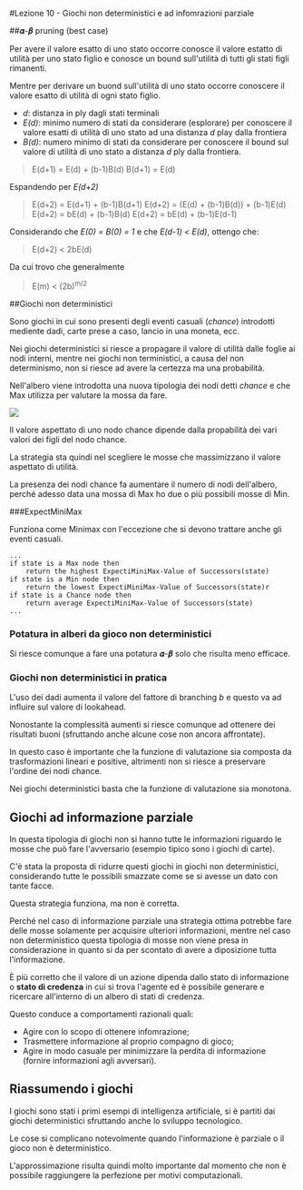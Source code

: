 #Lezione 10 - Giochi non deterministici e ad infomrazioni parziale

##𝜶-𝜷 pruning (best case)

Per avere il valore esatto di uno stato occorre conosce il valore estatto di utilità per uno stato figlio e conosce un bound sull'utilità di tutti gli stati figli rimanenti.

Mentre per derivare un buond sull'utilità di uno stato occorre conoscere il valore esatto di utilità di ogni stato figlio.


- *d*: distanza in ply dagli stati terminali
- *E(d)*: minimo numero di stati da considerare (esplorare) per conoscere il valore esatti di utilità di uno stato ad una distanza *d* play dalla frontiera
- *B(d)*: numero minimo di stati da considerare per conoscere il bound sul valore di utilità di uno stato a distanza *d* ply dalla frontiera.

> E(d+1) = E(d) + (b-1)B(d)
> B(d+1) = E(d)

Espandendo per *E(d+2)*

> E(d+2) = E(d+1) + (b-1)B(d+1)
> E(d+2) = (E(d) + (b-1)B(d)) + (b-1)E(d)
> E(d+2) = bE(d) + (b-1)B(d)
> E(d+2) = bE(d) + (b-1)E(d-1)

Considerando che *E(0) = B(0) = 1* e che *E(d-1) < E(d)*, ottengo che:

> E(d+2) < 2bE(d)

Da cui trovo che generalmente

> E(m) < (2b)<sup>m/2</sup> 

##Giochi non deterministici

Sono giochi in cui sono presenti degli eventi casuali (*chance*) introdotti mediente dadi, carte prese a caso, lancio in una moneta, ecc.

Nei giochi deterministici si riesce a propagare il valore di utilità dalle foglie ai nodi interni, mentre nei giochi non terministici, a causa del non determinismo, non si riesce ad avere la certezza ma una probabilità.

Nell'albero viene introdotta una nuova tipologia dei nodi detti *chance* e che Max utilizza per valutare la mossa da fare.

![](./immagini/l11-albero-chance)

Il valore aspettato di uno nodo chance dipende dalla propabilità dei vari valori dei figli del nodo chance.

La strategia sta quindi nel scegliere le mosse che massimizzano il valore aspettato di utilità.

La presenza dei nodi chance fa aumentare il numero di nodi dell'albero, perché adesso data una mossa di Max ho due o più possibili mosse di Min.

###ExpectMiniMax

Funziona come Minimax con l'eccezione che si devono trattare anche gli eventi casuali.

```
...
if state is a Max node then
    return the highest ExpectiMiniMax-Value of Successors(state)
if state is a Min node then
    return the lowest ExpectiMiniMax-Value of Successors(state)r
if state is a Chance node then
    return average ExpectiMiniMax-Value of Successors(state)
...
```

### Potatura in alberi da gioco non deterministici

Si riesce comunque a fare una potatura 𝜶-𝜷 solo che risulta meno efficace.

### Giochi non deterministici in pratica

L'uso dei dadi aumenta il valore del fattore di branching *b* e questo va ad influire sul valore di lookahead.

Nonostante la complessità aumenti si riesce comunque ad ottenere dei risultati buoni (sfruttando anche alcune cose non ancora affrontate).

In questo caso è importante che la funzione di valutazione sia composta da trasformazioni lineari e positive, altrimenti non si riesce a preservare l'ordine dei nodi chance.

Nei giochi deterministici basta che la funzione di valutazione sia monotona.

## Giochi ad informazione parziale

In questa tipologia di giochi non si hanno tutte le informazioni riguardo le mosse che può fare l'avversario (esempio tipico sono i giochi di carte).

C'è stata la proposta di ridurre questi giochi in giochi non deterministici, considerando tutte le possibili smazzate come se si avesse un dato con tante facce.

Questa strategia funziona, ma non è corretta.

Perché nel caso di informazione parziale una strategia ottima potrebbe fare delle mosse solamente per acquisire ulteriori informazioni, mentre nel caso non deterministico questa tipologia di mosse non viene presa in considerazione in quanto si da per scontato di avere a diposizione tutta l'informazione.

È più corretto che il valore di un azione dipenda dallo stato di informazione o **stato di credenza** in cui si trova l'agente ed è possibile generare e ricercare all'interno di un albero di stati di credenza.

Questo conduce a comportamenti razionali quali:

- Agire con lo scopo di ottenere infomrazione;
- Trasmettere informazione al proprio compagno di gioco;
- Agire in modo casuale per minimizzare la perdita di informazione (fornire informazioni agli avversari).

## Riassumendo i giochi

I giochi sono stati i primi esempi di intelligenza artificiale, si è partiti dai giochi deterministici sfruttando anche lo sviluppo tecnologico.

Le cose si complicano notevolmente quando l'informazione è parziale o il gioco non è deterministico.

L'approssimazione risulta quindi molto importante dal momento che non è possibile raggiungere la perfezione per motivi computazionali.